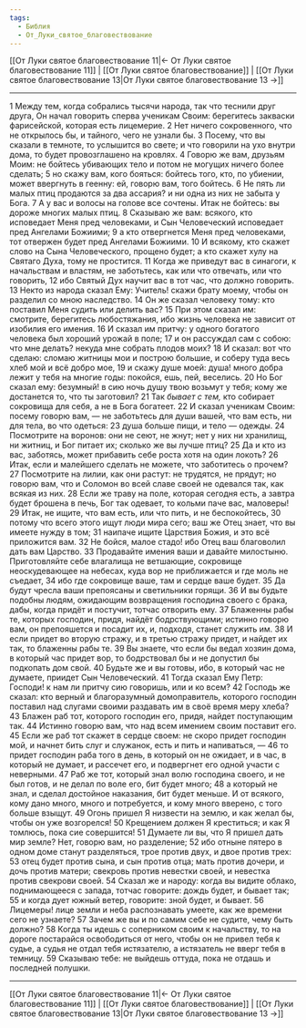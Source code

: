 ```yaml
---
tags:
  - Библия
  - От_Луки_святое_благовествование
---
```

[[От Луки святое благовествование 11|← От Луки святое благовествование 11]] | [[От Луки святое благовествование]] | [[От Луки святое благовествование 13|От Луки святое благовествование 13 →]]

---
1 Между тем, когда собрались тысячи народа, так что теснили друг друга, Он начал говорить сперва ученикам Своим: берегитесь закваски фарисейской, которая есть лицемерие.
2 Нет ничего сокровенного, что не открылось бы, и тайного, чего не узнали бы.
3 Посему, что вы сказали в темноте, то услышится во свете; и что говорили на ухо внутри дома, то будет провозглашено на кровлях.
4 Говорю же вам, друзьям Моим: не бойтесь убивающих тело и потом не могущих ничего более сделать;
5 но скажу вам, кого бояться: бойтесь того, кто, по убиении, может ввергнуть в геенну: ей, говорю вам, того бойтесь.
6 Не пять ли малых птиц продаются за два ассария? и ни одна из них не забыта у Бога.
7 А у вас и волосы на голове все сочтены. Итак не бойтесь: вы дороже многих малых птиц.
8 Сказываю же вам: всякого, кто исповедает Меня пред человеками, и Сын Человеческий исповедает пред Ангелами Божиими;
9 а кто отвергнется Меня пред человеками, тот отвержен будет пред Ангелами Божиими.
10 И всякому, кто скажет слово на Сына Человеческого, прощено будет; а кто скажет хулу на Святаго Духа, тому не простится.
11 Когда же приведут вас в синагоги, к начальствам и властям, не заботьтесь, как или что отвечать, или что говорить,
12 ибо Святый Дух научит вас в тот час, что должно говорить.
13 Некто из народа сказал Ему: Учитель! скажи брату моему, чтобы он разделил со мною наследство.
14 Он же сказал человеку тому: кто поставил Меня судить или делить вас?
15 При этом сказал им: смотрите, берегитесь любостяжания, ибо жизнь человека не зависит от изобилия его имения.
16 И сказал им притчу: у одного богатого человека был хороший урожай в поле;
17 и он рассуждал сам с собою: что мне делать? некуда мне собрать плодов моих?
18 И сказал: вот что сделаю: сломаю житницы мои и построю большие, и соберу туда весь хлеб мой и всё добро мое,
19 и скажу душе моей: душа! много добра лежит у тебя на многие годы: покойся, ешь, пей, веселись.
20 Но Бог сказал ему: безумный! в сию ночь душу твою возьмут у тебя; кому же достанется то, что ты заготовил?
21 Так <I>бывает</I> <I>с</I> <I>тем,</I> кто собирает сокровища для себя, а не в Бога богатеет.
22 И сказал ученикам Своим: посему говорю вам, — не заботьтесь для души вашей, что вам есть, ни для тела, во что одеться:
23 душа больше пищи, и тело — одежды.
24 Посмотрите на воронов: они не сеют, не жнут; нет у них ни хранилищ, ни житниц, и Бог питает их; сколько же вы лучше птиц?
25 Да и кто из вас, заботясь, может прибавить себе роста хотя на один локоть?
26 Итак, если и малейшего сделать не можете, что заботитесь о прочем?
27 Посмотрите на лилии, как они растут: не трудятся, не прядут; но говорю вам, что и Соломон во всей славе своей не одевался так, как всякая из них.
28 Если же траву на поле, которая сегодня есть, а завтра будет брошена в печь, Бог так одевает, то кольми паче вас, маловеры!
29 Итак, не ищите, что вам есть, или что пить, и не беспокойтесь,
30 потому что всего этого ищут люди мира сего; ваш же Отец знает, что вы имеете нужду в том;
31 наипаче ищите Царствия Божия, и это всё приложится вам.
32 Не бойся, малое стадо! ибо Отец ваш благоволил дать вам Царство.
33 Продавайте имения ваши и давайте милостыню. Приготовляйте себе влагалища не ветшающие, сокровище неоскудевающее на небесах, куда вор не приближается и где моль не съедает,
34 ибо где сокровище ваше, там и сердце ваше будет.
35 Да будут чресла ваши препоясаны и светильники горящи.
36 И вы будьте подобны людям, ожидающим возвращения господина своего с брака, дабы, когда придёт и постучит, тотчас отворить ему.
37 Блаженны рабы те, которых господин, придя, найдёт бодрствующими; истинно говорю вам, он препояшется и посадит их, и, подходя, станет служить им.
38 И если придет во вторую стражу, и в третью стражу придет, и найдет их так, то блаженны рабы те.
39 Вы знаете, что если бы ведал хозяин дома, в который час придет вор, то бодрствовал бы и не допустил бы подкопать дом свой.
40 Будьте же и вы готовы, ибо, в который час не думаете, приидет Сын Человеческий.
41 Тогда сказал Ему Петр: Господи! к нам ли притчу сию говоришь, или и ко всем?
42 Господь же сказал: кто верный и благоразумный домоправитель, которого господин поставил над слугами своими раздавать им в своё время меру хлеба?
43 Блажен раб тот, которого господин его, придя, найдет поступающим так.
44 Истинно говорю вам, что над всем имением своим поставит его.
45 Если же раб тот скажет в сердце своем: не скоро придет господин мой, и начнет бить слуг и служанок, есть и пить и напиваться, —
46 то придет господин раба того в день, в который он не ожидает, и в час, в который не думает, и рассечет его, и подвергнет его одной участи с неверными.
47 Раб же тот, который знал волю господина своего, и не был готов, и не делал по воле его, бит будет много;
48 а который не знал, и сделал достойное наказания, бит будет меньше. И от всякого, кому дано много, много и потребуется, и кому много вверено, с того больше взыщут.
49 Огонь пришел Я низвести на землю, и как желал бы, чтобы он уже возгорелся!
50 Крещением должен Я креститься; и как Я томлюсь, пока сие совершится!
51 Думаете ли вы, что Я пришел дать мир земле? Нет, говорю вам, но разделение;
52 ибо отныне пятеро в одном доме станут разделяться, трое против двух, и двое против трех:
53 отец будет против сына, и сын против отца; мать против дочери, и дочь против матери; свекровь против невестки своей, и невестка против свекрови своей.
54 Сказал же и народу: когда вы видите облако, поднимающееся с запада, тотчас говорите: дождь будет, и бывает так;
55 и когда дует южный ветер, говорите: зной будет, и бывает.
56 Лицемеры! лице земли и неба распознавать умеете, как же времени сего не узнаете?
57 Зачем же вы и по самим себе не судите, чему быть должно?
58 Когда ты идешь с соперником своим к начальству, то на дороге постарайся освободиться от него, чтобы он не привел тебя к судье, а судья не отдал тебя истязателю, а истязатель не вверг тебя в темницу.
59 Сказываю тебе: не выйдешь оттуда, пока не отдашь и последней полушки.

---
[[От Луки святое благовествование 11|← От Луки святое благовествование 11]] | [[От Луки святое благовествование]] | [[От Луки святое благовествование 13|От Луки святое благовествование 13 →]]